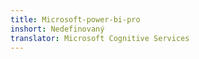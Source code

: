 ```yaml
---
title: Microsoft-power-bi-pro
inshort: Nedefinovaný
translator: Microsoft Cognitive Services
---
```




